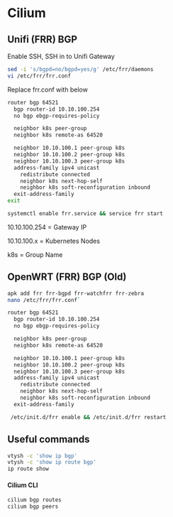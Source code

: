 # Cilium

## Unifi (FRR) BGP

Enable SSH, SSH in to Unifi Gateway
```sh
sed -i 's/bgpd=no/bgpd=yes/g' /etc/frr/daemons
vi /etc/frr/frr.conf
```
Replace frr.conf with below
```sh
router bgp 64521
  bgp router-id 10.10.100.254
  no bgp ebgp-requires-policy

  neighbor k8s peer-group
  neighbor k8s remote-as 64520

  neighbor 10.10.100.1 peer-group k8s
  neighbor 10.10.100.2 peer-group k8s
  neighbor 10.10.100.3 peer-group k8s
  address-family ipv4 unicast
    redistribute connected
    neighbor k8s next-hop-self
    neighbor k8s soft-reconfiguration inbound
  exit-address-family
exit
```

```sh
systemctl enable frr.service && service frr start
```

10.10.100.254 = Gateway IP

10.10.100.x = Kubernetes Nodes

k8s = Group Name

## OpenWRT (FRR) BGP (Old)

```sh
apk add frr frr-bgpd frr-watchfrr frr-zebra
nano /etc/frr/frr.conf`
```

```sh
router bgp 64521
  bgp router-id 10.10.100.254
  no bgp ebgp-requires-policy

  neighbor k8s peer-group
  neighbor k8s remote-as 64520

  neighbor 10.10.100.1 peer-group k8s
  neighbor 10.10.100.2 peer-group k8s
  neighbor 10.10.100.3 peer-group k8s
  address-family ipv4 unicast
    redistribute connected
    neighbor k8s next-hop-self
    neighbor k8s soft-reconfiguration inbound
  exit-address-family
```

```sh
 /etc/init.d/frr enable && /etc/init.d/frr restart
```

## Useful commands

```sh
vtysh -c 'show ip bgp'
vtysh -c 'show ip route bgp'
ip route show
```

#### Cilium CLI
```sh
cilium bgp routes
cilium bgp peers
```